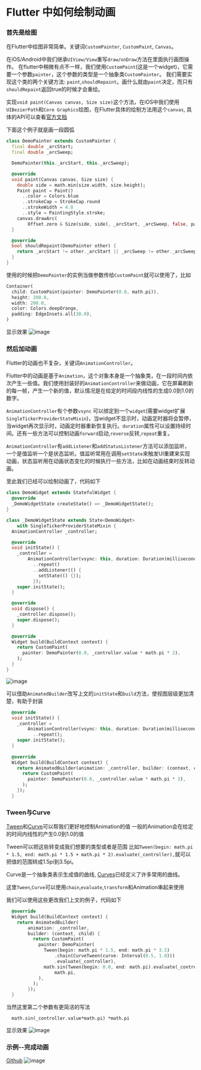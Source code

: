 # Flutter 中如何绘制动画
### 首先是绘图
在Flutter中绘图非常简单。关键词`CustomPainter`, `CustomPaint`, `Canvas`。

在iOS/Android中我们继承`UIView/View`重写`draw/onDraw`方法在里面执行画图操作。
在flutter中稍微有点不一样，我们使用`CustomPaint`(这是一个widget)，它需要一个参数`painter`，这个参数的类型是一个抽象类`CustomPainter`。
我们需要实现这个类的两个关键方法: `paint`,`shouldRepaint`。画什么就由`paint`决定，而只有`shouldRepaint`返回true的时候才会重绘。

实现`void paint(Canvas canvas, Size size)`这个方法，在iOS中我们使用`UIBezierPath`和`Core Graphics`绘图，在Flutter具体的绘制方法用这个`canvas`, 具体的API可以查看[官方文档](https://docs.flutter.io/flutter/dart-ui/Canvas-class.html)

下面这个例子就是画一段圆弧
```dart
class DemoPainter extends CustomPainter {
  final double _arcStart;
  final double _arcSweep;

  DemoPainter(this._arcStart, this._arcSweep);

  @override
  void paint(Canvas canvas, Size size) {
    double side = math.min(size.width, size.height);
    Paint paint = Paint()
      ..color = Colors.blue
      ..strokeCap = StrokeCap.round
      ..strokeWidth = 4.0
      ..style = PaintingStyle.stroke;
    canvas.drawArc(
        Offset.zero & Size(side, side), _arcStart, _arcSweep, false, paint);
  }

  @override
  bool shouldRepaint(DemoPainter other) {
    return _arcStart != other._arcStart || _arcSweep != other._arcSweep;
  }
}
```
使用的时候把`DemoPainter`的实例当做参数传给`CustomPaint`就可以使用了，比如
```dart
Container(
  child: CustomPaint(painter: DemoPainter(0.0, math.pi)),
  height: 200.0,
  width: 200.0,
  color: Colors.deepOrange,
  padding: EdgeInsets.all(30.0),
)
```

显示效果
![image](https://lh3.googleusercontent.com/-ZVkaiJmFcAs/W8QGDj7pdKI/AAAAAAAAAME/QJb_f6MKR5gZjbeXizeepoeF9l4Lu7pzQCHMYCw/I/15395236079374.jpg)




### 然后加动画
Flutter的动画也不复杂，关键词`AnimationController`。

Flutter中的动画是基于`Animation`，这个对象本身是一个抽象类，在一段时间内依次产生一些值。我们使用封装好的`AnimationController`来做动画，它在屏幕刷新的每一帧，产生一个新的值，默认情况是在给定的时间段内线性的生成0.0到1.0的数字。

`AnimationController`有个参数`vsync` 可以绑定到一个`widget`(需要widget扩展`SingleTickerProviderStateMixin`)，当widget不显示时，动画定时器将会暂停，当widget再次显示时，动画定时器重新恢复执行。`duration`属性可以设置持续时间。还有一些方法可以控制动画`forward`启动,`reverse`反转,`repeat`重复。

`AnimationController`有`addListener`和`addStatusListener`方法可以添加监听，一个是值监听一个是状态监听。值监听常用在调用`setState`来触发UI重建来实现动画，状态监听用在动画状态变化的时候执行一些方法，比如在动画结束时反转动画。

至此我们已经可以绘制动画了，代码如下
```dart
class DemoWidget extends StatefulWidget {
  @override
  _DemoWidgetState createState() => _DemoWidgetState();
}

class _DemoWidgetState extends State<DemoWidget>
    with SingleTickerProviderStateMixin {
  AnimationController _controller;

  @override
  void initState() {
    _controller =
        AnimationController(vsync: this, duration: Duration(milliseconds: 1500))
          ..repeat()
          ..addListener(() {
            setState(() {});
          });
    super.initState();
  }

  @override
  void dispose() {
    _controller.dispose();
    super.dispose();
  }

  @override
  Widget build(BuildContext context) {
    return CustomPaint(
      painter: DemoPainter(0.0, _controller.value * math.pi * 2),
    );
  }
}

```
![image](https://lh3.googleusercontent.com/-hNxxHenQ8WE/W8QGDtMV-9I/AAAAAAAAAMI/hRjlhg0QtjUB7GN1gMZjvfjOljQ0LhQzwCHMYCw/I/2018-10-14%252B21-44-24.2018-10-14%252B21_45_53.gif)

可以借助`AnimatedBuilder`改写上文的`initState`和`build`方法，使视图层级更加清楚，有助于封装
```dart
  @override
  void initState() {
    _controller =
        AnimationController(vsync: this, duration: Duration(milliseconds: 1500))
          ..repeat();
    super.initState();
  }
  
  @override
  Widget build(BuildContext context) {
    return AnimatedBuilder(animation: _controller, builder: (context, child) {
      return CustomPaint(
        painter: DemoPainter(0.0, _controller.value * math.pi * 2),
      );
    });
  }
```

### Tween与Curve

[Tween](https://docs.flutter.io/flutter/animation/Tween-class.html)和[Curve](https://docs.flutter.io/flutter/animation/Curve-class.html)可以帮我们更好地控制Animation的值
一般的Animation会在给定的时间内线性的产生0.0到1.0的值

Tween可以把这些转变成我们想要的类型或者是范围
比如`Tween(begin: math.pi * 1.5, end: math.pi * 1.5 + math.pi * 2).evaluate(_controller),`就可以把值的范围转成1.5pi到3.5pi。

Curve是一个抽象类表示生成值的曲线, [Curves](https://docs.flutter.io/flutter/animation/Curves-class.html)已经定义了许多常用的曲线。

这里`Tween`,`Curve`可以使用`chain`,`evaluate`,`transform`和Animation串起来使用

我们可以使用这些更改我们上文的例子，代码如下
```dart
  @override
  Widget build(BuildContext context) {
    return AnimatedBuilder(
        animation: _controller,
        builder: (context, child) {
          return CustomPaint(
            painter: DemoPainter(
              Tween(begin: math.pi * 1.5, end: math.pi * 3.5)
                  .chain(CurveTween(curve: Interval(0.5, 1.0)))
                  .evaluate(_controller),
              math.sin(Tween(begin: 0.0, end: math.pi).evaluate(_controller)) *
                  math.pi,
            ),
          );
        });
  }
```
当然这里第二个参数有更简洁的写法
```
  math.sin(_controller.value*math.pi) *math.pi
```
显示效果
![image](https://lh3.googleusercontent.com/-JlYLIHDfyF0/W8QGD9wiICI/AAAAAAAAAMQ/oL3UeI2MxjU_XenZukEusNF_ASWm4BVSwCHMYCw/I/2018-10-14%252B23-18-32.2018-10-14%252B23_19_57.gif)

### 示例--完成动画
[Github](https://github.com/equweiyu/finish_animation_demo)
![image](https://lh3.googleusercontent.com/-b7VipeCJkb8/W8QGDyh5qTI/AAAAAAAAAMM/Pa6uLJn5bowuTfmmmAvHZs-weRz9kSesQCHMYCw/I/Jietu20181014-232520-HD.2018-10-14%252B23_28_02.gif)
